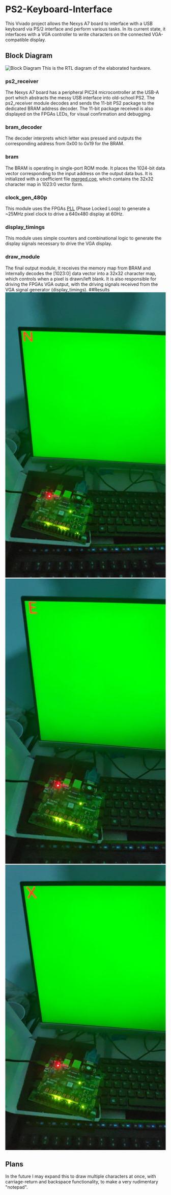 # PS2-Keyboard-Interface
This Vivado project allows the Nexys A7 board to interface with a USB keyboard via PS/2 interface and perform various tasks. In its current state, it interfaces with a VGA    controller to write characters on the connected VGA-compatible display.
## Block Diagram
![Block Diagram](https://i.imgur.com/H30AP3q.jpg)
This is the RTL diagram of the elaborated hardware.
### ps2_receiver
The Nexys A7 board has a peripheral PIC24 microcontroller at the USB-A port which abstracts the messy USB interface into old-school PS2. The ps2_receiver module decodes and sends the 11-bit PS2 package to the dedicated BRAM address decoder. The 11-bit package received is also displayed on the FPGAs LEDs, for visual confirmation and debugging.
### bram_decoder
The decoder interprets which letter was pressed and outputs the corresponding address from 0x00 to 0x19 for the BRAM.
### bram
The BRAM is operating in single-port ROM mode. It places the 1024-bit data vector corresponding to the input address on the output data bus. It is initialized with a coefficient file [merged.coe](https://github.com/Kyouma48596/PS2-Keyboard-Interface/blob/main/alphabet/merged.coe), which contains the 32x32 character map in 1023:0 vector form.
### clock_gen_480p
This module uses the FPGAs [PLL](https://en.wikipedia.org/wiki/Phase-locked_loop) (Phase Locked Loop) to generate a ~25MHz pixel clock to drive a 640x480 display at 60Hz.
### display_timings
This module uses simple counters and combinational logic to generate the display signals necessary to drive the VGA display.
### draw_module
The final output module, it receives the memory map from BRAM and internally decodes the [1023:0] data vector into a 32x32 character map, which controls when a pixel is drawn/left blank. It is also responsible for driving the FPGAs VGA output, with the driving signals received from the VGA signal generator (display_timings).
##Results
![N](https://github.com/Kyouma48596/PS2-Keyboard-Interface/blob/main/Results/N.jpg)
![E](https://github.com/Kyouma48596/PS2-Keyboard-Interface/blob/main/Results/E.jpg)
![X](https://github.com/Kyouma48596/PS2-Keyboard-Interface/blob/main/Results/X.jpg)
## Plans
In the future I may expand this to draw multiple characters at once, with carriage-return and backspace functionality, to make a very rudimentary "notepad".

